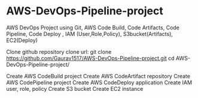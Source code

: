 # AWS-DevOps-Pipeline-project

AWS DevOps Project using Git, AWS Code Build, Code Artifacts,  Code Pipeline, Code Deploy , IAM (User,Role,Policy), S3bucket(Artifacts), EC2(Deploy)

Clone github repository
clone url: git clone https://github.com/Gaurav1517/AWS-DevOps-Pipeline-project.git
cd AWS-DevOps-Pipeline-project/

Create AWS CodeBuild project
Create AWS CodeArtifact repository
Create AWS CodePipeline project
Create AWS CodeDeploy application
Create IAM user, role, policy
Create S3 bucket
Create EC2 instance

